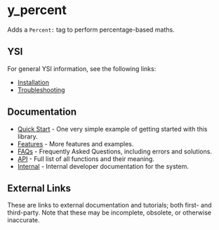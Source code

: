 # y_percent

Adds a `Percent:` tag to perform percentage-based maths.

## YSI

For general YSI information, see the following links:

* [Installation](../installation.md)
* [Troubleshooting](../troubleshooting.md)

## Documentation

* [Quick Start](y_jaggedarray/quick-start.md) - One very simple example of getting started with this library.
* [Features](y_jaggedarray/features.md) - More features and examples.
* [FAQs](y_jaggedarray/faqs.md) - Frequently Asked Questions, including errors and solutions.
* [API](y_jaggedarray/api.md) - Full list of all functions and their meaning.
* [Internal](y_jaggedarray/internal.md) - Internal developer documentation for the system.

## External Links

These are links to external documentation and tutorials; both first- and third-party.  Note that these may be incomplete, obsolete, or otherwise inaccurate.

